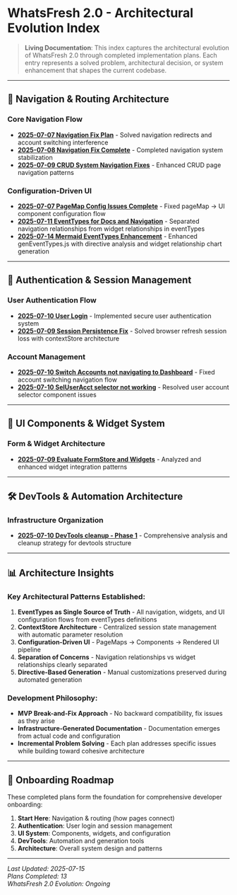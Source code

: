 # WhatsFresh 2.0 - Architectural Evolution Index

> **Living Documentation**: This index captures the architectural evolution of WhatsFresh 2.0 through completed implementation plans. Each entry represents a solved problem, architectural decision, or system enhancement that shapes the current codebase.

---

## 🚀 Navigation & Routing Architecture

### Core Navigation Flow
- **[2025-07-07 Navigation Fix Plan](2025-07-07%20NAVIGATION_FIX_PLAN.md)** - Solved navigation redirects and account switching interference
- **[2025-07-08 Navigation Fix Complete](2025-07-08-NAVIGATION_FIX_COMPLETE.md)** - Completed navigation system stabilization
- **[2025-07-09 CRUD System Navigation Fixes](2025-07-09-crud-system-navigation-fixes.md)** - Enhanced CRUD page navigation patterns

### Configuration-Driven UI
- **[2025-07-07 PageMap Config Issues Complete](2025-07-07-pageMap-config-issues-COMPLETE.md)** - Fixed pageMap → UI component configuration flow
- **[2025-07-11 EventTypes for Docs and Navigation](2025-07-11%20EventTypes%20for%20Docs%20and%20Navigation.md)** - Separated navigation relationships from widget relationships in eventTypes
- **[2025-07-14 Mermaid EventTypes Enhancement](2025-07-14%20Mermaid%20EventTypes%20Enhancement.md)** - Enhanced genEventTypes.js with directive analysis and widget relationship chart generation

---

## 🔐 Authentication & Session Management

### User Authentication Flow
- **[2025-07-10 User Login](2025-07-10%20User%20Login.md)** - Implemented secure user authentication system
- **[2025-07-09 Session Persistence Fix](2025-07-09-session-persistence-fix.md)** - Solved browser refresh session loss with contextStore architecture

### Account Management
- **[2025-07-10 Switch Accounts not navigating to Dashboard](2025-07-10%20Switch%20Accts%20not%20navigating%20to%20Dashboard.md)** - Fixed account switching navigation flow
- **[2025-07-10 SelUserAcct selector not working](2025-07-10%20SelUserAcct%20selector%20not%20working.md)** - Resolved user account selector component issues

---

## 🧩 UI Components & Widget System

### Form & Widget Architecture
- **[2025-07-09 Evaluate FormStore and Widgets](2025-07-09%20Evalueate%20FormStore%20and%20Widgets.md)** - Analyzed and enhanced widget integration patterns

---

## 🛠️ DevTools & Automation Architecture

### Infrastructure Organization
- **[2025-07-10 DevTools cleanup - Phase 1](2025-07-10%20DevTools%20cleanup%20-%20Phase%201.md)** - Comprehensive analysis and cleanup strategy for devtools structure

---

## 📊 Architecture Insights

### Key Architectural Patterns Established:
1. **EventTypes as Single Source of Truth** - All navigation, widgets, and UI configuration flows from eventTypes definitions
2. **ContextStore Architecture** - Centralized session state management with automatic parameter resolution
3. **Configuration-Driven UI** - PageMaps → Components → Rendered UI pipeline
4. **Separation of Concerns** - Navigation relationships vs widget relationships clearly separated
5. **Directive-Based Generation** - Manual customizations preserved during automated generation

### Development Philosophy:
- **MVP Break-and-Fix Approach** - No backward compatibility, fix issues as they arise
- **Infrastructure-Generated Documentation** - Documentation emerges from actual code and configuration
- **Incremental Problem Solving** - Each plan addresses specific issues while building toward cohesive architecture

---

## 🎯 Onboarding Roadmap

These completed plans form the foundation for comprehensive developer onboarding:

1. **Start Here**: Navigation & routing (how pages connect)
2. **Authentication**: User login and session management
3. **UI System**: Components, widgets, and configuration
4. **DevTools**: Automation and generation tools
5. **Architecture**: Overall system design and patterns

---

*Last Updated: 2025-07-15*  
*Plans Completed: 13*  
*WhatsFresh 2.0 Evolution: Ongoing*